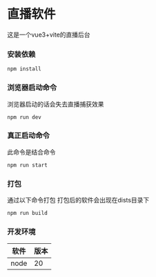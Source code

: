 # 直播软件

这是一个vue3+vite的直播后台




### 安装依赖
``` 
npm install
```

### 浏览器启动命令
浏览器启动的话会失去直播捕获效果
```
npm run dev
```
### 真正启动命令
此命令是结合命令
```
npm run start
```
### 打包
通过以下命令打包 打包后的软件会出现在dists目录下
```
npm run build
```
### 开发环境
| 软件 | 版本 | 
|-------|-------|
| node | 20 |
